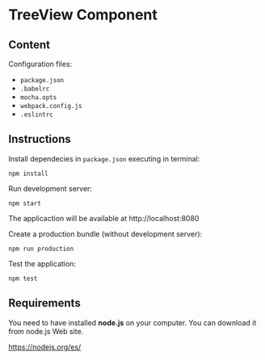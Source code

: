# TreeView Component

## Content

Configuration files:

- `package.json`
- `.babelrc`
- `mocha.opts`
- `webpack.config.js`
- `.eslintrc` 

## Instructions

Install dependecies in `package.json` executing in terminal:
```
npm install
```
Run development server:
```
npm start
```
The applicaction will be available at http://localhost:8080

Create a production bundle (without development server):
```
npm run production
```
Test the application:
```
npm test
```

## Requirements
You need to have installed **node.js** on your computer. You can download it from node.js Web site.

https://nodejs.org/es/
